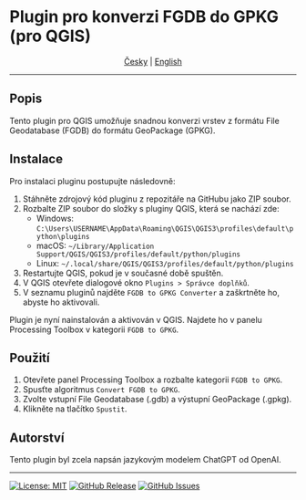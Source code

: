 # Plugin pro konverzi FGDB do GPKG (pro QGIS)

<p align="center">
  <a href="./README_cs.md">Česky</a> |
  <a href="./README.md">English</a>
</p>

---

## Popis

Tento plugin pro QGIS umožňuje snadnou konverzi vrstev z formátu File Geodatabase (FGDB) do formátu GeoPackage (GPKG).

## Instalace

Pro instalaci pluginu postupujte následovně:

1. Stáhněte zdrojový kód pluginu z repozitáře na GitHubu jako ZIP soubor.
2. Rozbalte ZIP soubor do složky s pluginy QGIS, která se nachází zde:
   - Windows: `C:\Users\USERNAME\AppData\Roaming\QGIS\QGIS3\profiles\default\python\plugins`
   - macOS: `~/Library/Application Support/QGIS/QGIS3/profiles/default/python/plugins`
   - Linux: `~/.local/share/QGIS/QGIS3/profiles/default/python/plugins`
3. Restartujte QGIS, pokud je v současné době spuštěn.
4. V QGIS otevřete dialogové okno `Plugins > Správce doplňků`.
5. V seznamu pluginů najděte `FGDB to GPKG Converter` a zaškrtněte ho, abyste ho aktivovali.

Plugin je nyní nainstalován a aktivován v QGIS. Najdete ho v panelu Processing Toolbox v kategorii `FGDB to GPKG`.

## Použití

1. Otevřete panel Processing Toolbox a rozbalte kategorii `FGDB to GPKG`.
2. Spusťte algoritmus `Convert FGDB to GPKG`.
3. Zvolte vstupní File Geodatabase (.gdb) a výstupní GeoPackage (.gpkg).
4. Klikněte na tlačítko `Spustit`.

## Autorství

Tento plugin byl zcela napsán jazykovým modelem ChatGPT od OpenAI.

---

[![License: MIT](https://img.shields.io/badge/License-MIT-yellow.svg)](https://opensource.org/licenses/MIT)
[![GitHub Release](https://img.shields.io/github/release/breta01/fgdb_to_gpkg.svg)](https://github.com/breta01/fgdb_to_gpkg/releases)
[![GitHub Issues](https://img.shields.io/github/issues/breta01/fgdb_to_gpkg.svg)](https://github.com/breta01/fgdb_to_gpkg/issues)
